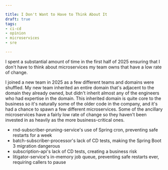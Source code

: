 ```yaml
---

title: I Don't Want to Have to Think About It
draft: true
tags:
- ci-cd
- opinion
- microservices
- sre

---
```


I spent a substantial amount of time in the first half of 2025 ensuring that I don't have to think about microservices my team owns that have a low rate of change.

I joined a new team in 2025 as a few different teams and domains were shuffled. My new team inherited an entire domain that's adjacent to the domain they already owned, but didn't inherit almost any of the engineers who had expertise in the domain. This inherited domain is quite core to the business so it's naturally some of the older code in the company, and it's had a chance to spawn a few different microservices. Some of the ancillary microservices have a fairly low rate of change so they haven't been invested in as heavily as the more business-critical ones.

- rnd-subscriber-pruning-service's use of Spring cron, preventing safe restarts for a week
- batch-subscriber-processor's lack of CD tests, making the Spring Boot 3 migration dangerous
- subscription-api's lack of CD tests, creating a business risk
- litigator-service's in-memory job queue, preventing safe restarts ever, requiring callers to pause
<!--stackedit_data:
eyJoaXN0b3J5IjpbLTEzNjYyNzY0NzAsMTkzMzg0MTQxMF19
-->